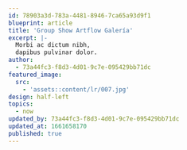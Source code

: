```yaml
---
id: 78903a3d-783a-4481-8946-7ca65a93d9f1
blueprint: article
title: 'Group Show Artflow Galería'
excerpt: |-
  Morbi ac dictum nibh,
  dapibus pulvinar dolor.
author:
  - 73a44fc3-f8d3-4d01-9c7e-095429bb71dc
featured_image:
  src:
    - 'assets::content/lr/007.jpg'
design: half-left
topics:
  - now
updated_by: 73a44fc3-f8d3-4d01-9c7e-095429bb71dc
updated_at: 1661658170
published: true
---
```

